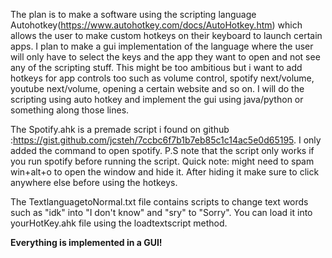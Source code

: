 The plan is to make a software using the scripting language Autohotkey(https://www.autohotkey.com/docs/AutoHotkey.htm) which allows the user to make custom hotkeys on their keyboard to launch certain apps.
I plan to make a gui implementation of the language where the user will only have to select the keys and the app they want to open and 
not see any of the scripting stuff.
This might be too ambitious but i want to add hotkeys for app controls too such as volume control, spotify next/volume, youtube next/volume,
opening a certain website and so on.
I will do the scripting using auto hotkey and implement the gui using java/python or something along those lines.





The Spotify.ahk is a premade script i found on github :https://gist.github.com/jcsteh/7ccbc6f7b1b7eb85c1c14ac5e0d65195.
I only added the command to open spotify.
P.S note that the script only works if you run spotify before running the script.
Quick note: might need to spam win+alt+o to open the window and hide it. After hiding it make sure to click anywhere else before using the hotkeys.

The TextlanguagetoNormal.txt file contains scripts to change text words such as "idk" into "I don't know" and "sry" to "Sorry". You can load it into yourHotKey.ahk file using the loadtextscript method.

**Everything is implemented in a GUI!**
